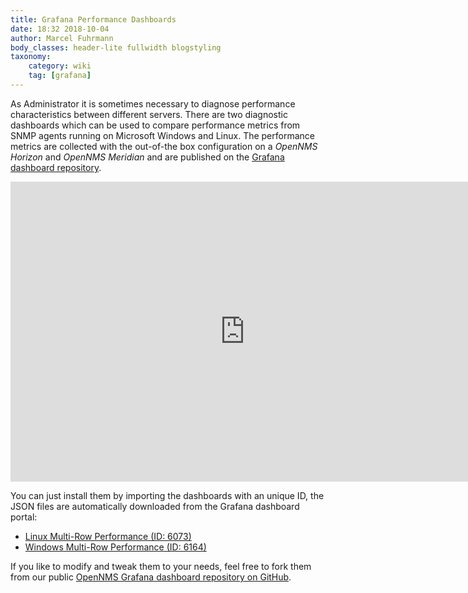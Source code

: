 ```yaml
---
title: Grafana Performance Dashboards
date: 18:32 2018-10-04
author: Marcel Fuhrmann
body_classes: header-lite fullwidth blogstyling
taxonomy:
    category: wiki
    tag: [grafana]
---
```


As Administrator it is sometimes necessary to diagnose performance characteristics between different servers.
There are two diagnostic dashboards which can be used to compare performance metrics from SNMP agents running on Microsoft Windows and Linux.
The performance metrics are collected with the out-of-the box configuration on a _OpenNMS Horizon_ and _OpenNMS Meridian_ and are published on the [Grafana dashboard repository](https://grafana.com/dashboards?search=opennms).

<p style="text-align: center">
<iframe src="https://www.youtube.com/embed/qgc7GXMN6Gc?ecver=2" width="750" height="480"
frameborder="0" allow="autoplay; encrypted-media" allowfullscreen></iframe>
</p>

You can just install them by importing the dashboards with an unique ID, the JSON files are automatically downloaded from the Grafana dashboard portal:

* [Linux Multi-Row Performance (ID: 6073)](https://grafana.com/dashboards/6073)
* [Windows Multi-Row Performance (ID: 6164)](https://grafana.com/dashboards/6164)

If you like to modify and tweak them to your needs, feel free to fork them from our public [OpenNMS Grafana dashboard repository on GitHub](https://github.com/opennms-forge/grafana-dashboards).
